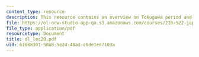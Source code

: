 ```yaml
---
content_type: resource
description: This resource contains an overview on Tokugawa period and woman's career.
file: https://ol-ocw-studio-app-qa.s3.amazonaws.com/courses/21h-522-japan-in-the-age-of-the-samurai-history-and-film-fall-2006/6168830150a85e2d48a3c6de1ed7103a_dl_lec20.pdf
file_type: application/pdf
resourcetype: Document
title: dl_lec20.pdf
uid: 61688301-50a8-5e2d-48a3-c6de1ed7103a
---
```

